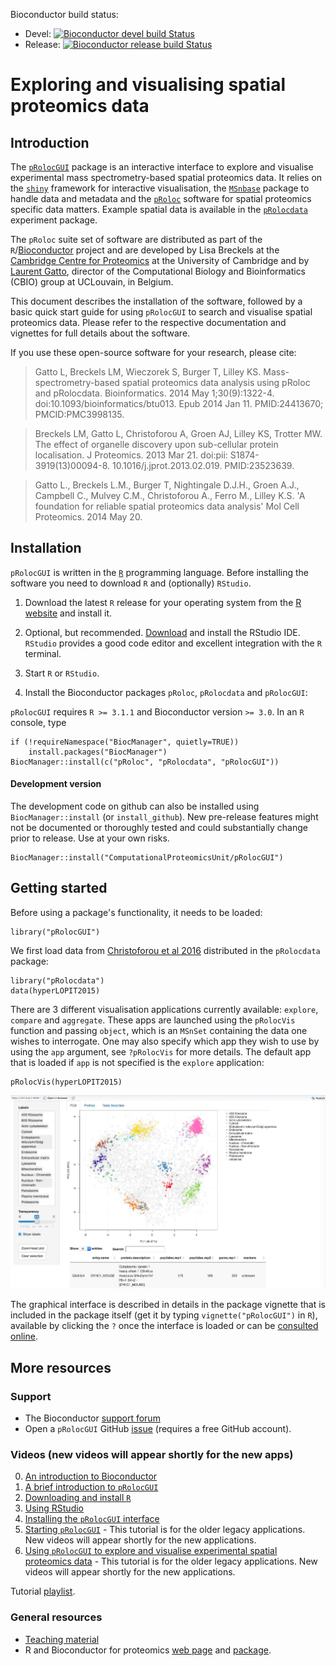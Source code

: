 Bioconductor build status:
- Devel: [![Bioconductor devel build Status](http://bioconductor.org/shields/build/devel/bioc/pRolocGUI.svg)](http://bioconductor.org/packages/devel/bioc/html/pRolocGUI.html)
- Release: [![Bioconductor release build Status](http://bioconductor.org/shields/build/release/bioc/pRolocGUI.svg)](http://bioconductor.org/packages/release/bioc/html/pRolocGUI.html)

Exploring and visualising spatial proteomics data
=================================================

## Introduction

The
[`pRolocGUI`](http://www.bioconductor.org/packages/devel/bioc/html/pRolocGUI.html)
package is an interactive interface to explore and visualise
experimental mass spectrometry-based spatial proteomics data. It
relies on the [`shiny`](http://shiny.rstudio.com/) framework for
interactive visualisation, the
[`MSnbase`](http://www.bioconductor.org/packages/release/bioc/html/MSnbase.html)
package to handle data and metadata and the
[`pRoloc`](http://www.bioconductor.org/packages/release/bioc/html/pRoloc.html)
software for spatial proteomics specific data matters. Example spatial
data is available in the
[`pRolocdata`](http://bioconductor.org/packages/release/data/experiment/html/pRolocdata.html)
experiment package.


The `pRoloc` suite set of software are distributed as part of the
`R`/[Bioconductor](http://bioconductor.org/) project and are developed
by Lisa Breckels at the [Cambridge Centre for Proteomics](http://proteomics.bio.cam.ac.uk)
at the University of Cambridge and by [Laurent Gatto](http://lgatto.github.io/),
director of the Computational Biology and Bioinformatics (CBIO) group
at UCLouvain, in Belgium.

This document describes the installation of the software, followed by
a basic quick start guide for using `pRolocGUI` to search and
visualise spatial proteomics data. Please refer to the respective
documentation and vignettes for full details about the software.

If you use these open-source software for your research, please cite:

>  Gatto L, Breckels LM, Wieczorek S, Burger T, Lilley KS.
>  Mass-spectrometry-based spatial proteomics data analysis using
>  pRoloc and pRolocdata. Bioinformatics. 2014 May 1;30(9):1322-4.
>  doi:10.1093/bioinformatics/btu013. Epub 2014 Jan 11. PMID:24413670;
>  PMCID:PMC3998135.

>  Breckels LM, Gatto L, Christoforou A, Groen AJ, Lilley KS, Trotter
>  MW. The effect of organelle discovery upon sub-cellular protein
>  localisation. J Proteomics. 2013 Mar 21. doi:pii:
>  S1874-3919(13)00094-8. 10.1016/j.jprot.2013.02.019. PMID:23523639.

>  Gatto L., Breckels L.M., Burger T, Nightingale D.J.H., Groen A.J.,
>  Campbell C., Mulvey C.M., Christoforou A., Ferro M., Lilley K.S. 'A
>  foundation for reliable spatial proteomics data analysis' Mol Cell
>  Proteomics. 2014 May 20.

## Installation

`pRolocGUI` is written in the [`R`](http://www.r-project.org/)
programming language. Before installing the software you need to
download `R` and (optionally) `RStudio`.

1) Download the latest `R` release for your operating system from the
[R website](http://www.r-project.org/) and install it.

2) Optional, but
recommended. [Download](http://www.rstudio.com/products/rstudio/download/)
and install the RStudio IDE. `RStudio` provides a good code editor and
excellent integration with the `R` terminal.

3) Start `R` or `RStudio`.

4) Install the Bioconductor packages `pRoloc`, `pRolocdata` and
`pRolocGUI`:

`pRolocGUI` requires `R >= 3.1.1` and Bioconductor version `>= 3.0`.
In an `R` console, type

```
if (!requireNamespace("BiocManager", quietly=TRUE))
	install.packages("BiocManager")
BiocManager::install(c("pRoloc", "pRolocdata", "pRolocGUI"))
```

#### Development version

The development code on github can also be installed using
`BiocManager::install` (or `install_github`). New pre-release features
might not be documented or thoroughly tested and could substantially
change prior to release. Use at your own risks.

```
BiocManager::install("ComputationalProteomicsUnit/pRolocGUI")
```

## Getting started

Before using a package's functionality, it needs to be loaded:

```
library("pRolocGUI")
```

We first load data from
[Christoforou et al 2016](http://www.nature.com/ncomms/2016/160112/ncomms9992/full/ncomms9992.html)
distributed in the `pRolocdata` package:

```
library("pRolocdata")
data(hyperLOPIT2015)
```

There are 3 different visualisation applications currently
available: `explore`, `compare` and `aggregate`.
These apps are launched using the `pRolocVis` function and
passing `object`, which is an `MSnSet` containing the data
one wishes to interrogate. One may also specify which app
they wish to use by using the `app` argument, see `?pRolocVis`
for more details. The default app that is loaded if
`app` is not specified is the `explore` application:

```
pRolocVis(hyperLOPIT2015)
```

![Screenshot - PCA](https://raw.githubusercontent.com/ComputationalProteomicsUnit/pRolocGUI/master/vignettes/figures/SS_PCA1.jpg)

The graphical interface is described in details in the package
vignette that is included in the package itself (get it by typing
`vignette("pRolocGUI")` in `R`), available by clicking the `?` once
the interface is loaded or can be
[consulted online](http://bioconductor.org/packages/devel/bioc/vignettes/pRolocGUI/inst/doc/pRolocGUI.html).

## More resources

### Support

* The Bioconductor [support forum](https://support.bioconductor.org/)
* Open a `pRolocGUI` GitHub
  [issue](https://github.com/ComputationalProteomicsUnit/pRolocGUI/issues)
  (requires a free GitHub account).

### Videos (new videos will appear shortly for the new apps)

0. [An introduction to Bioconductor](https://www.youtube.com/watch?v=dg6NvmMVQ3I)
1. [A brief introduction to `pRolocGUI`](http://youtu.be/zXtiiAoB_vM)
2. [Downloading and install `R`](http://youtu.be/qHMUnZnrkdA)
3. [Using RStudio](http://youtu.be/vlSbKf0OK3g)
4. [Installing the `pRolocGUI` interface](http://youtu.be/_VmAZF1g_O4)
5. [Starting `pRolocGUI`](http://youtu.be/24gntTd133w) - This tutorial is for the older legacy applications. New videos will appear shortly for the new applications.
6. [Using `pRolocGUI` to explore and visualise experimental spatial proteomics data](http://youtu.be/cG3PEQ-uWhM) - This tutorial is for the older legacy applications. New videos will appear shortly for the new applications.

Tutorial [playlist](https://www.youtube.com/watch?v=qHMUnZnrkdA&list=PLvIXxpatSLA2loV5Srs2VBpJIYUlVJ4ow).

### General resources

- [Teaching material](http://lgatto.github.io/TeachingMaterial/)
- R and Bioconductor for proteomics
  [web page](http://lgatto.github.io/RforProteomics/) and
  [package](http://www.bioconductor.org/packages/release/data/experiment/html/RforProteomics.html).
